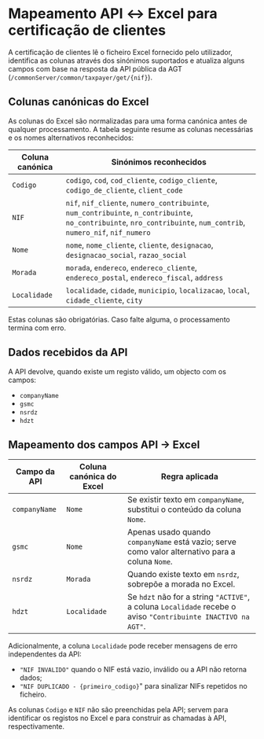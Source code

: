 # Mapeamento API ↔ Excel para certificação de clientes

A certificação de clientes lê o ficheiro Excel fornecido pelo utilizador, identifica as colunas através dos sinónimos suportados e atualiza alguns campos com base na resposta da API pública da AGT (`/commonServer/common/taxpayer/get/{nif}`).

## Colunas canónicas do Excel

As colunas do Excel são normalizadas para uma forma canónica antes de qualquer processamento. A tabela seguinte resume as colunas necessárias e os nomes alternativos reconhecidos:

| Coluna canónica | Sinónimos reconhecidos |
| ---------------- | ---------------------- |
| `Codigo` | `codigo`, `cod`, `cod_cliente`, `codigo_cliente`, `codigo_de_cliente`, `client_code` |
| `NIF` | `nif`, `nif_cliente`, `numero_contribuinte`, `num_contribuinte`, `n_contribuinte`, `no_contribuinte`, `nro_contribuinte`, `num_contrib`, `numero_nif`, `nif_numero` |
| `Nome` | `nome`, `nome_cliente`, `cliente`, `designacao`, `designacao_social`, `razao_social` |
| `Morada` | `morada`, `endereco`, `endereco_cliente`, `endereco_postal`, `endereco_fiscal`, `address` |
| `Localidade` | `localidade`, `cidade`, `municipio`, `localizacao`, `local`, `cidade_cliente`, `city` |

Estas colunas são obrigatórias. Caso falte alguma, o processamento termina com erro.

## Dados recebidos da API

A API devolve, quando existe um registo válido, um objecto com os campos:

- `companyName`
- `gsmc`
- `nsrdz`
- `hdzt`

## Mapeamento dos campos API → Excel

| Campo da API | Coluna canónica do Excel | Regra aplicada |
| ------------- | ------------------------ | -------------- |
| `companyName` | `Nome` | Se existir texto em `companyName`, substitui o conteúdo da coluna `Nome`. |
| `gsmc` | `Nome` | Apenas usado quando `companyName` está vazio; serve como valor alternativo para a coluna `Nome`. |
| `nsrdz` | `Morada` | Quando existe texto em `nsrdz`, sobrepõe a morada no Excel. |
| `hdzt` | `Localidade` | Se `hdzt` não for a string `"ACTIVE"`, a coluna `Localidade` recebe o aviso `"Contribuinte INACTIVO na AGT"`. |

Adicionalmente, a coluna `Localidade` pode receber mensagens de erro independentes da API:

- `"NIF INVALIDO"` quando o NIF está vazio, inválido ou a API não retorna dados;
- `"NIF DUPLICADO - {primeiro_codigo}`" para sinalizar NIFs repetidos no ficheiro.

As colunas `Codigo` e `NIF` não são preenchidas pela API; servem para identificar os registos no Excel e para construir as chamadas à API, respectivamente.
